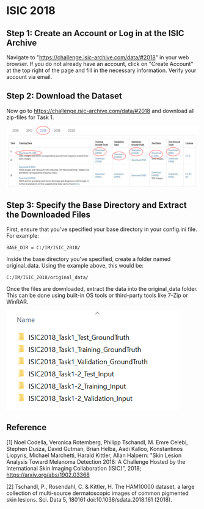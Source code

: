 # ISIC 2018

## Step 1: Create an Account or Log in at the ISIC Archive

Navigate to "https://challenge.isic-archive.com/data/#2018" in your web browser. If you do not already have an account, click on "Create Account" at the top right of the page and fill in the necessary information. Verify your account via email. 


## Step 2: Download the Dataset

Now go to https://challenge.isic-archive.com/data/#2018 and download all zip-files for Task 1.

![My Image](ISIC_2018_downloads_marked.png)


## Step 3: Specify the Base Directory and Extract the Downloaded Files
First, ensure that you've specified your base directory in your config.ini file. For example:

    BASE_DIR = C:/IM/ISIC_2018/

Inside the base directory you've specified, create a folder named original_data. Using the example above, this would be:

    C:/IM/ISIC_2018/original_data/

Once the files are downloaded, extract the data into the original_data folder. This can be done using built-in OS tools or third-party tools like 7-Zip or WinRAR.

![My Image](original_data_isic2018.png)


## Reference
 
[1] Noel Codella, Veronica Rotemberg, Philipp Tschandl, M. Emre Celebi, Stephen Dusza, David Gutman, Brian Helba, Aadi Kalloo, Konstantinos Liopyris, Michael Marchetti, Harald Kittler, Allan Halpern: "Skin Lesion Analysis Toward Melanoma Detection 2018: A Challenge Hosted by the International Skin Imaging Collaboration (ISIC)", 2018; https://arxiv.org/abs/1902.03368

[2] Tschandl, P., Rosendahl, C. & Kittler, H. The HAM10000 dataset, a large collection of multi-source dermatoscopic images of common pigmented skin lesions. Sci. Data 5, 180161 doi:10.1038/sdata.2018.161 (2018).
